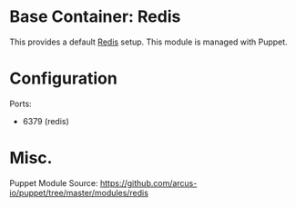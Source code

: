 # Base Container: Redis
This provides a default [Redis](http://redis.io/) setup.  This module is managed with Puppet.

# Configuration
Ports:
* 6379 (redis)

# Misc.
Puppet Module Source: https://github.com/arcus-io/puppet/tree/master/modules/redis

